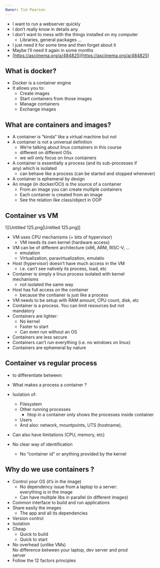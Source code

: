 ```yaml
---
Owner: Tim Pearson
---
```

- I want to run a webserver quickly
- I don’t really know in details any
- I don’t want to mess with the things installed on my computer
    - Libraries, general packages …
- I just need it for some time and then forget about it
- Maybe I’ll need it again in some months
- [https://asciinema.org/a/484825](https://asciinema.org/a/484825)
  
## What is docker?
- Docker is a container engine
- It allows you to:
    - Create images
    - Start containers from those images
    - Manage containers
    - Exchange images
## What are containers and images?
- A container is “kinda” like a virtual machine but not
- A container is not a universal definition
    - We’re talking about linux containers in this course
    - different on different OSs
    - we will only focus on linux containers
- A container is essentially a process (and its sub-processes if  
    any) which is isolated
    - can behave like a process (can be started and stopped whenever)
- A container is ephemeral by design
- An image (in docker/OCI) is the source of a container
    - From an image you can create multiple containers
    - Each container is created from an image
    - See the relation like class/object in OOP
  
## Container vs VM
![[Untitled 125.png|Untitled 125.png]]
- VM uses CPU mechanisms (+ bits of hypervisor)
    - VM needs its own kernel (hardware access)
- VM can be of different architecture (x86, ARM, RISC-V, …
    - emulation
    - Virtualization, paravirtualization, emulatio
- Host (hypervisor) doesn’t have much access in the VM
    - i.e. can’t see natively its process, load, etc
- Container is simply a linux process isolated with kernel  
    mechanisms
    - not isolated the same way
- Host has full access on the container
    - because the contianer is just like a process
- VM needs to be setup with RAM amount, CPU count, disk, etc
- Container is a process. You can limit resources but not  
    mandatory
- Containers are lighter:
    - No kernel
    - Faster to start
    - Can even run without an OS
- Containers are less secure
- Containers can’t run everything (i.e. no windows on linux)
- Containers are ephemeral by nature
## Container vs regular process
- to differentiate between:
- What makes a process a container ?
- Isolation of:
    - Filesystem
    - Other running processes
        - htop in a container only shows the processes inside container
    - Users
    - And also: network, mountpoints, UTS (hostname),
- Can also have limitations (CPU, memory, etc)
- No clear way of identification
    
    - No “container id” or anything provided by the kernel
    
      
    
      
    
## Why do we use containers ?
- Control your OS (it’s in the image)
    - No dependency issue from a laptop to a server:  
        everything is in the image
    - Can have multiple libs in parallel (in different images)
- Common interface to build and run applications
- Share easily the images
    - The app and all its dependencies
- Version control
- Isolation
- Cheap
    - Quick to build
    - Quick to start
- No overhead (unlike VMs)  
    No difference between your laptop, dev server and prod  
    server
- Follow the 12 factors principles